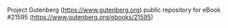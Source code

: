 Project Gutenberg (https://www.gutenberg.org) public repository for eBook #21595 (https://www.gutenberg.org/ebooks/21595)
